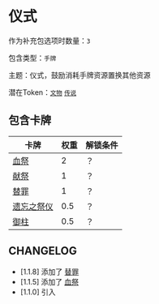 # 仪式

作为补充包选项时数量：`3`

包含类型：`手牌`

主题：仪式，鼓励消耗手牌资源置换其他资源

潜在Token：[`文物`](文物.md) [`传说`](传说.md)

## 包含卡牌

卡牌 | 权重 | 解锁条件
--- | --- | ---
[血祭](../卡牌/血祭.md) | 2 | ？
[献祭](../卡牌/献祭.md) | 1 | ？
[替罪](../卡牌/替罪.md) | 1 | ？
[遗忘之祭仪](../卡牌/遗忘之祭仪.md) | 0.5 | ？
[御柱](../卡牌/御柱.md) | 0.5 | ？

## CHANGELOG

- [1.1.8] 添加了 [替罪](../卡牌/替罪.md)
- [1.1.5] 添加了 [血祭](../卡牌/血祭.md)
- [1.1.0] 引入
